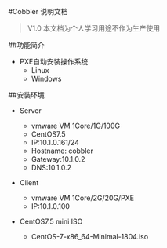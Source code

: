 #Cobbler 说明文档

> V1.0 本文档为个人学习用途不作为生产使用

##功能简介

- PXE自动安装操作系统
    - Linux
    - Windows

##安装环境

- Server
    - vmware VM 1Core/1G/100G
    - CentOS7.5
    - IP:10.1.0.161/24
    - Hostname: cobbler
    - Gateway:10.1.0.2
    - DNS:10.1.0.2
    
- Client
    - vmware VM 1Core/2G/20G/PXE
    - IP:10.1.0.100

- CentOS7.5 mini ISO
    - CentOS-7-x86_64-Minimal-1804.iso